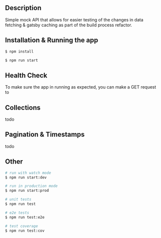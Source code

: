 ## Description

Simple mock API that allows for easier testing of the changes in data fetching & gatsby caching as part of the build process refactor.

## Installation & Running the app

```bash
$ npm install

$ npm run start
```

## Health Check

To make sure the app in running as expected, you can make a GET request to 

## Collections

todo

## Pagination & Timestamps

todo

## Other

```bash
# run with watch mode
$ npm run start:dev

# run in production mode
$ npm run start:prod

# unit tests
$ npm run test

# e2e tests
$ npm run test:e2e

# test coverage
$ npm run test:cov
```
